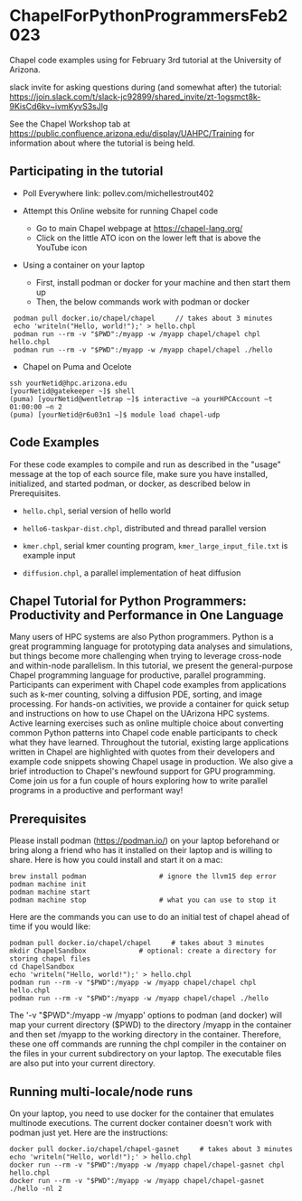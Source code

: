 # ChapelForPythonProgrammersFeb2023

Chapel code examples using for February 3rd tutorial at the University of Arizona.

slack invite for asking questions during (and somewhat after) the tutorial:
https://join.slack.com/t/slack-jc92899/shared_invite/zt-1ogsmct8k-9KisCd6kv~ivmKyvS3sJlg

See the Chapel Workshop tab at https://public.confluence.arizona.edu/display/UAHPC/Training 
for information about where the tutorial is being held.

## Participating in the tutorial

* Poll Everywhere link: pollev.com/michellestrout402

* Attempt this Online website for running Chapel code
  * Go to main Chapel webpage at https://chapel-lang.org/
  * Click on the little ATO icon on the lower left that is above the YouTube icon

* Using a container on your laptop
  * First, install podman or docker for your machine and then start them up
  * Then, the below commands work with podman or docker
```
 podman pull docker.io/chapel/chapel     // takes about 3 minutes
 echo 'writeln("Hello, world!");' > hello.chpl
 podman run --rm -v "$PWD":/myapp -w /myapp chapel/chapel chpl hello.chpl
 podman run --rm -v "$PWD":/myapp -w /myapp chapel/chapel ./hello
```

* Chapel on Puma and Ocelote
```
ssh yourNetid@hpc.arizona.edu
[yourNetid@gatekeeper ~]$ shell
(puma) [yourNetid@wentletrap ~]$ interactive –a yourHPCAccount –t 01:00:00 –n 2
(puma) [yourNetid@r6u03n1 ~]$ module load chapel-udp
```

## Code Examples

For these code examples to compile and run as described in the "usage" message at the
top of each source file, make sure you have installed, initialized, and started
podman, or docker, as described below in Prerequisites.

* `hello.chpl`, serial version of hello world

* `hello6-taskpar-dist.chpl`, distributed and thread parallel version

* `kmer.chpl`, serial kmer counting program, `kmer_large_input_file.txt` is example input

* `diffusion.chpl`, a parallel implementation of heat diffusion

## Chapel Tutorial for Python Programmers: Productivity and Performance in One Language

Many users of HPC systems are also Python programmers. Python is a great
programming language for prototyping data analyses and simulations, but things
become more challenging when trying to leverage cross-node and within-node
parallelism. In this tutorial, we present the general-purpose Chapel
programming language for productive, parallel programming. Participants can
experiment with Chapel code examples from applications such as k-mer counting,
solving a diffusion PDE, sorting, and image processing. For hands-on
activities, we provide a container for quick setup and instructions on how to
use Chapel on the UArizona HPC systems. Active learning exercises such as
online multiple choice about converting common Python patterns into Chapel code
enable participants to check what they have learned. Throughout the tutorial,
existing large applications written in Chapel are highlighted with quotes from
their developers and example code snippets showing Chapel usage in production.
We also give a brief introduction to Chapel's newfound support for GPU
programming. Come join us for a fun couple of hours exploring how to write
parallel programs in a productive and performant way!

## Prerequisites

Please install podman (https://podman.io/) on your laptop beforehand or bring
along a friend who has it installed on their laptop and is willing to share.
Here is how you could install and start it on a mac:

    brew install podman                  # ignore the llvm15 dep error
    podman machine init
    podman machine start
    podman machine stop                  # what you can use to stop it

Here are the commands you can use to do an initial test of chapel ahead of time
if you would like:

    podman pull docker.io/chapel/chapel     # takes about 3 minutes
    mkdir ChapelSandbox             # optional: create a directory for storing chapel files
    cd ChapelSandbox
    echo 'writeln("Hello, world!");' > hello.chpl
    podman run --rm -v "$PWD":/myapp -w /myapp chapel/chapel chpl hello.chpl
    podman run --rm -v "$PWD":/myapp -w /myapp chapel/chapel ./hello

The '-v "$PWD":/myapp -w /myapp' options to podman (and docker) will map your current
directory ($PWD) to the directory /myapp in the container and then set /myapp to the
working directory in the container.  Therefore, these one off commands are running
the chpl compiler in the container on the files in your current subdirectory on your
laptop.  The executable files are also put into your current directory.

## Running multi-locale/node runs

On your laptop, you need to use docker for the container that emulates multinode executions. 
The current docker container doesn't work with podman just yet.  Here are the instructions:

    docker pull docker.io/chapel/chapel-gasnet     # takes about 3 minutes
    echo 'writeln("Hello, world!");' > hello.chpl
    docker run --rm -v "$PWD":/myapp -w /myapp chapel/chapel-gasnet chpl hello.chpl
    docker run --rm -v "$PWD":/myapp -w /myapp chapel/chapel-gasnet ./hello -nl 2

